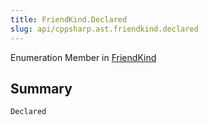 ```yaml
---
title: FriendKind.Declared
slug: api/cppsharp.ast.friendkind.declared
---
```

Enumeration Member in [FriendKind](/api/cppsharp/ast/friendkind)

## Summary



```csharp
Declared
```


